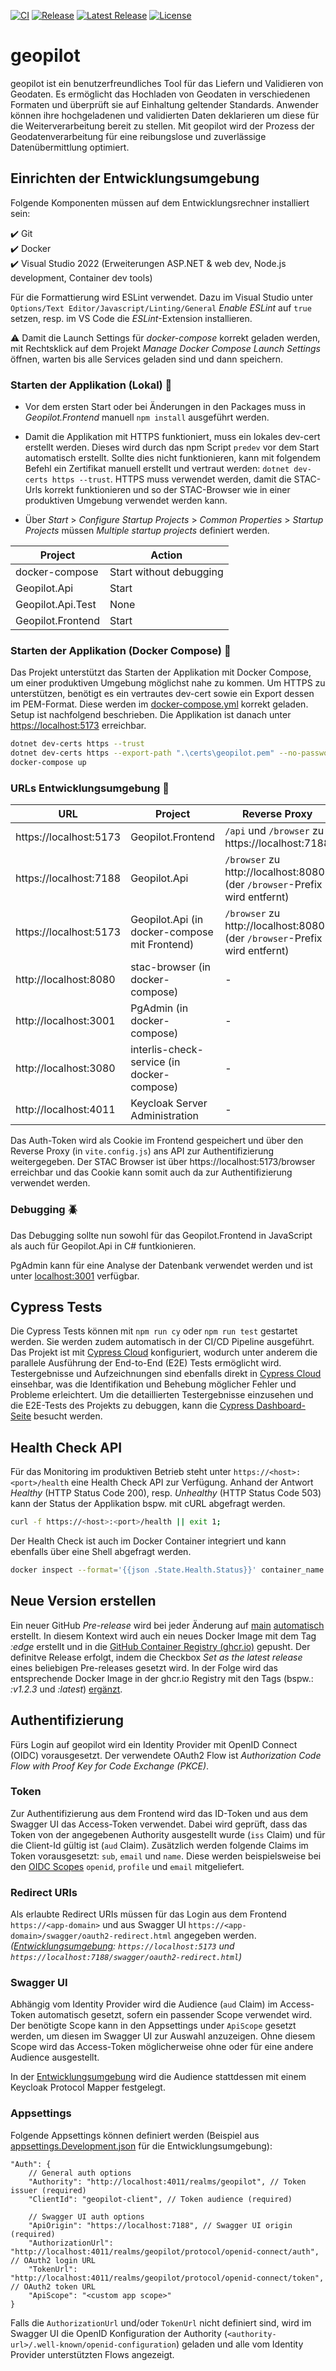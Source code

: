 [![CI](https://github.com/GeoWerkstatt/geopilot/actions/workflows/ci.yml/badge.svg?branch=main)](https://github.com/GeoWerkstatt/geopilot/actions/workflows/ci.yml) [![Release](https://github.com/GeoWerkstatt/geopilot/actions/workflows/release.yml/badge.svg)](https://github.com/GeoWerkstatt/geopilot/actions/workflows/release.yml) [![Latest Release](https://img.shields.io/github/v/release/GeoWerkstatt/geopilot)](https://github.com/GeoWerkstatt/geopilot/releases/latest) [![License](https://img.shields.io/github/license/GeoWerkstatt/geopilot)](https://github.com/GeoWerkstatt/geopilot/blob/main/LICENSE)

# geopilot

geopilot ist ein benutzerfreundliches Tool für das Liefern und Validieren von Geodaten. Es ermöglicht das Hochladen von Geodaten in verschiedenen Formaten und überprüft sie auf Einhaltung geltender Standards. Anwender können ihre hochgeladenen und validierten Daten deklarieren um diese für die Weiterverarbeitung bereit zu stellen. Mit geopilot wird der Prozess der Geodatenverarbeitung für eine reibungslose und zuverlässige Datenübermittlung optimiert.

## Einrichten der Entwicklungsumgebung

Folgende Komponenten müssen auf dem Entwicklungsrechner installiert sein:

✔️ Git  
✔️ Docker  
✔️ Visual Studio 2022 (Erweiterungen ASP.NET & web dev, Node.js development, Container dev tools)

Für die Formattierung wird ESLint verwendet. Dazu im Visual Studio unter `Options/Text Editor/Javascript/Linting/General` _Enable ESLint_ auf `true` setzen, resp. im VS Code die _ESLint_-Extension installieren.

⚠️ Damit die Launch Settings für _docker-compose_ korrekt geladen werden, mit Rechtsklick auf dem Projekt _Manage Docker Compose Launch Settings_ öffnen, warten bis alle Services geladen sind und dann speichern.

### Starten der Applikation (Lokal) 🚀

- Vor dem ersten Start oder bei Änderungen in den Packages muss in _Geopilot.Frontend_ manuell `npm install` ausgeführt werden.

- Damit die Applikation mit HTTPS funktioniert, muss ein lokales dev-cert erstellt werden. Dieses wird durch das npm Script `predev` vor dem Start automatisch erstellt. Sollte dies nicht funktionieren, kann mit folgendem Befehl ein Zertifikat manuell erstellt und vertraut werden: `dotnet dev-certs https --trust`. HTTPS muss verwendet werden, damit die STAC-Urls korrekt funktionieren und so der STAC-Browser wie in einer produktiven Umgebung verwendet werden kann.

- Über _Start_ > _Configure Startup Projects_ > _Common Properties_ > _Startup Projects_ müssen _Multiple startup projects_ definiert werden.

| Project           | Action                  |
| ----------------- | ----------------------- |
| docker-compose    | Start without debugging |
| Geopilot.Api      | Start                   |
| Geopilot.Api.Test | None                    |
| Geopilot.Frontend | Start                   |

### Starten der Applikation (Docker Compose) 🐳

Das Projekt unterstützt das Starten der Applikation mit Docker Compose, um einer produktiven Umgebung möglichst nahe zu kommen. Um HTTPS zu unterstützen, benötigt es ein vertrautes dev-cert sowie ein Export dessen im PEM-Format. Diese werden im [docker-compose.yml](./docker-compose.yml) korrekt geladen. Setup ist nachfolgend beschrieben. Die Applikation ist danach unter [https://localhost:5173](https://localhost:5173) erreichbar.

```bash
dotnet dev-certs https --trust
dotnet dev-certs https --export-path ".\certs\geopilot.pem" --no-password --format PEM
docker-compose up
```

### URLs Entwicklungsumgebung 🔗

| URL                    | Project                                       | Reverse Proxy                                                             |
| ---------------------- | --------------------------------------------- | ------------------------------------------------------------------------- |
| https://localhost:5173 | Geopilot.Frontend                             | `/api` und `/browser` zu https://localhost:7188                           |
| https://localhost:7188 | Geopilot.Api                                  | `/browser` zu http://localhost:8080 (der `/browser`-Prefix wird entfernt) |
| https://localhost:5173 | Geopilot.Api (in docker-compose mit Frontend) | `/browser` zu http://localhost:8080 (der `/browser`-Prefix wird entfernt) |
| http://localhost:8080  | stac-browser (in docker-compose)              | -                                                                         |
| http://localhost:3001  | PgAdmin (in docker-compose)                   | -                                                                         |
| http://localhost:3080  | interlis-check-service (in docker-compose)    | -                                                                         |
| http://localhost:4011  | Keycloak Server Administration                | -                                                                         |

Das Auth-Token wird als Cookie im Frontend gespeichert und über den Reverse Proxy (in `vite.config.js`) ans API zur Authentifizierung weitergegeben.
Der STAC Browser ist über https://localhost:5173/browser erreichbar und das Cookie kann somit auch da zur Authentifizierung verwendet werden.

### Debugging 🪲

Das Debugging sollte nun sowohl für das Geopilot.Frontend in JavaScript als auch für Geopilot.Api in C# funtkionieren.

PgAdmin kann für eine Analyse der Datenbank verwendet werden und ist unter [localhost:3001](http://localhost:3001/) verfügbar.

## Cypress Tests

Die Cypress Tests können mit `npm run cy` oder `npm run test` gestartet werden. Sie werden zudem automatisch in der CI/CD Pipeline ausgeführt. Das Projekt ist mit [Cypress Cloud](https://cloud.cypress.io/) konfiguriert, wodurch unter anderem die parallele Ausführung der End-to-End (E2E) Tests ermöglicht wird. Testergebnisse und Aufzeichnungen sind ebenfalls direkt in [Cypress Cloud](https://cloud.cypress.io/) einsehbar, was die Identifikation und Behebung möglicher Fehler und Probleme erleichtert. Um die detaillierten Testergebnisse einzusehen und die E2E-Tests des Projekts zu debuggen, kann die [Cypress Dashboard-Seite](https://cloud.cypress.io/projects/bqtbpp/runs) besucht werden.

## Health Check API

Für das Monitoring im produktiven Betrieb steht unter `https://<host>:<port>/health` eine Health Check API zur Verfügung. Anhand der Antwort _Healthy_ (HTTP Status Code 200), resp. _Unhealthy_ (HTTP Status Code 503) kann der Status der Applikation bspw. mit cURL abgefragt werden.

```bash
curl -f https://<host>:<port>/health || exit 1;
```

Der Health Check ist auch im Docker Container integriert und kann ebenfalls über eine Shell abgefragt werden.

```bash
docker inspect --format='{{json .State.Health.Status}}' container_name
```

## Neue Version erstellen

Ein neuer GitHub _Pre-release_ wird bei jeder Änderung auf [main](https://github.com/GeoWerkstatt/geopilot) [automatisch](./.github/workflows/pre-release.yml) erstellt. In diesem Kontext wird auch ein neues Docker Image mit dem Tag _:edge_ erstellt und in die [GitHub Container Registry (ghcr.io)](https://github.com/geowerkstatt/geopilot/pkgs/container/geopilot) gepusht. Der definitve Release erfolgt, indem die Checkbox _Set as the latest release_ eines beliebigen Pre-releases gesetzt wird. In der Folge wird das entsprechende Docker Image in der ghcr.io Registry mit den Tags (bspw.: _:v1.2.3_ und _:latest_) [ergänzt](./.github/workflows/release.yml).

## Authentifizierung

Fürs Login auf geopilot wird ein Identity Provider mit OpenID Connect (OIDC) vorausgesetzt.
Der verwendete OAuth2 Flow ist _Authorization Code Flow with Proof Key for Code Exchange (PKCE)_.

### Token

Zur Authentifizierung aus dem Frontend wird das ID-Token und aus dem Swagger UI das Access-Token verwendet.
Dabei wird geprüft, dass das Token von der angegebenen Authority ausgestellt wurde (`iss` Claim) und für die Client-Id gültig ist (`aud` Claim).
Zusätzlich werden folgende Claims im Token vorausgesetzt: `sub`, `email` und `name`.
Diese werden beispielsweise bei den [OIDC Scopes](https://openid.net/specs/openid-connect-core-1_0.html#ScopeClaims) `openid`, `profile` und `email` mitgeliefert.

### Redirect URIs

Als erlaubte Redirect URIs müssen für das Login aus dem Frontend `https://<app-domain>` und aus Swagger UI `https://<app-domain>/swagger/oauth2-redirect.html` angegeben werden.
_([Entwicklungsumgebung](./config/realms/keycloak-geopilot.json): `https://localhost:5173` und `https://localhost:7188/swagger/oauth2-redirect.html`)_

### Swagger UI

Abhängig vom Identity Provider wird die Audience (`aud` Claim) im Access-Token automatisch gesetzt, sofern ein passender Scope verwendet wird.
Der benötigte Scope kann in den Appsettings under `ApiScope` gesetzt werden, um diesen im Swagger UI zur Auswahl anzuzeigen.
Ohne diesem Scope wird das Access-Token möglicherweise ohne oder für eine andere Audience ausgestellt.

In der [Entwicklungsumgebung](./config/realms/keycloak-geopilot.json) wird die Audience stattdessen mit einem Keycloak Protocol Mapper festgelegt.

### Appsettings

Folgende Appsettings können definiert werden (Beispiel aus [appsettings.Development.json](./src/Geopilot.Api/appsettings.Development.json) für die Entwicklungsumgebung):

```json5
"Auth": {
    // General auth options
    "Authority": "http://localhost:4011/realms/geopilot", // Token issuer (required)
    "ClientId": "geopilot-client", // Token audience (required)

    // Swagger UI auth options
    "ApiOrigin": "https://localhost:7188", // Swagger UI origin (required)
    "AuthorizationUrl": "http://localhost:4011/realms/geopilot/protocol/openid-connect/auth", // OAuth2 login URL
    "TokenUrl": "http://localhost:4011/realms/geopilot/protocol/openid-connect/token", // OAuth2 token URL
    "ApiScope": "<custom app scope>"
}
```

Falls die `AuthorizationUrl` und/oder `TokenUrl` nicht definiert sind, wird im Swagger UI die OpenID Konfiguration der Authority (`<authority-url>/.well-known/openid-configuration`) geladen und alle vom Identity Provider unterstützten Flows angezeigt.
